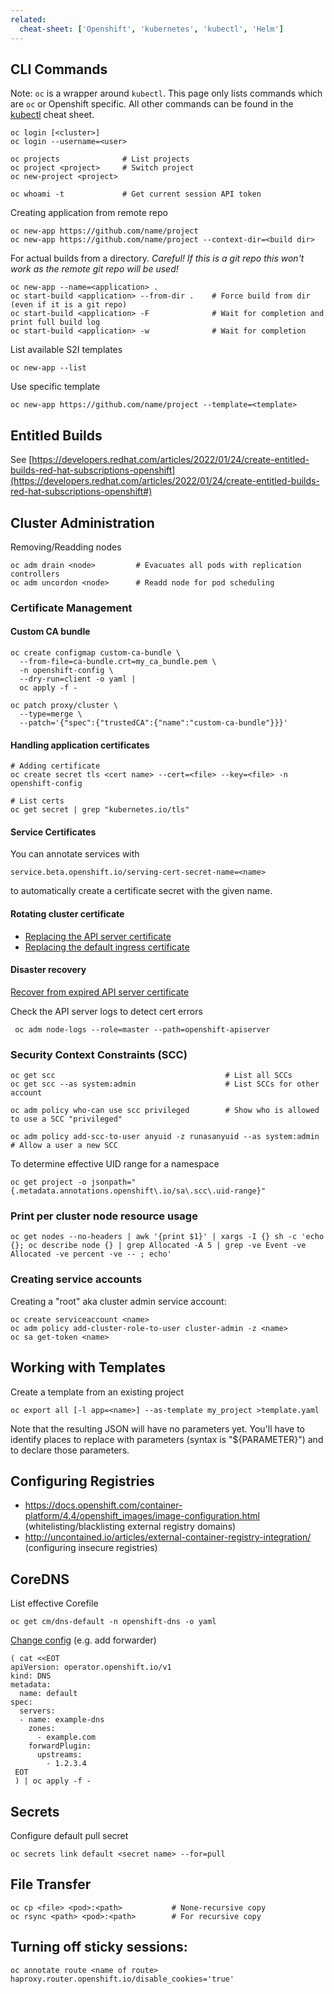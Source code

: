 ```yaml
---
related:
  cheat-sheet: ['Openshift', 'kubernetes', 'kubectl', 'Helm']
---
```


## CLI Commands

Note: `oc` is a wrapper around `kubectl`. This page only lists commands which are `oc` or Openshift specific.
All other commands can be found in the [kubectl](kubectl.md) cheat sheet.

    oc login [<cluster>]
    oc login --username=<user>
    
    oc projects              # List projects
    oc project <project>     # Switch project
    oc new-project <project>
    
    oc whoami -t             # Get current session API token

Creating application from remote repo

    oc new-app https://github.com/name/project
    oc new-app https://github.com/name/project --context-dir=<build dir>
    
For actual builds from a directory. *Careful! If this is a git repo this won't work as the remote git repo will be used!*

    oc new-app --name=<application> .
    oc start-build <application> --from-dir .    # Force build from dir (even if it is a git repo)
    oc start-build <application> -F              # Wait for completion and print full build log
    oc start-build <application> -w              # Wait for completion
    
List available S2I templates

    oc new-app --list

Use specific template

    oc new-app https://github.com/name/project --template=<template>

## Entitled Builds

See [https://developers.redhat.com/articles/2022/01/24/create-entitled-builds-red-hat-subscriptions-openshift](https://developers.redhat.com/articles/2022/01/24/create-entitled-builds-red-hat-subscriptions-openshift#)

## Cluster Administration

Removing/Readding nodes

    oc adm drain <node>         # Evacuates all pods with replication controllers
    oc adm uncordon <node>      # Readd node for pod scheduling

### Certificate Management

#### Custom CA bundle

    oc create configmap custom-ca-bundle \
      --from-file=ca-bundle.crt=my_ca_bundle.pem \
      -n openshift-config \
      --dry-run=client -o yaml |
      oc apply -f -

    oc patch proxy/cluster \
      --type=merge \
      --patch='{"spec":{"trustedCA":{"name":"custom-ca-bundle"}}}'

#### Handling application certificates

    # Adding certificate
    oc create secret tls <cert name> --cert=<file> --key=<file> -n openshift-config
    
    # List certs
    oc get secret | grep "kubernetes.io/tls"

#### Service Certificates

You can annotate services with

    service.beta.openshift.io/serving-cert-secret-name=<name>

to automatically create a certificate secret with the given name.

#### Rotating cluster certificate

- [Replacing the API server certificate](https://docs.openshift.com/container-platform/4.6/security/certificates/api-server.html)
- [Replacing the default ingress certificate](https://docs.openshift.com/container-platform/4.6/security/certificates/replacing-default-ingress-certificate.html)
  
#### Disaster recovery

[Recover from expired API server certificate](https://docs.openshift.com/container-platform/4.6/backup_and_restore/disaster_recovery/scenario-3-expired-certs.html)
  
Check the API server logs to detect cert errors
  
     oc adm node-logs --role=master --path=openshift-apiserver

### Security Context Constraints (SCC)

    oc get scc                                      # List all SCCs
    oc get scc --as system:admin                    # List SCCs for other account
    
    oc adm policy who-can use scc privileged        # Show who is allowed to use a SCC "privileged"
    
    oc adm policy add-scc-to-user anyuid -z runasanyuid --as system:admin      # Allow a user a new SCC

To determine effective UID range for a namespace

    oc get project -o jsonpath="{.metadata.annotations.openshift\.io/sa\.scc\.uid-range}"

### Print per cluster node resource usage

    oc get nodes --no-headers | awk '{print $1}' | xargs -I {} sh -c 'echo {}; oc describe node {} | grep Allocated -A 5 | grep -ve Event -ve Allocated -ve percent -ve -- ; echo'
    
### Creating service accounts

Creating a "root" aka cluster admin service account:

    oc create serviceaccount <name>
    oc adm policy add-cluster-role-to-user cluster-admin -z <name>
    oc sa get-token <name>

## Working with Templates

Create a template from an existing project

    oc export all [-l app=<name>] --as-template my_project >template.yaml
    
Note that the resulting JSON will have no parameters yet. You'll have to 
identify places to replace with parameters (syntax is "${PARAMETER}") and
to declare those parameters.

## Configuring Registries

- https://docs.openshift.com/container-platform/4.4/openshift_images/image-configuration.html (whitelisting/blacklisting external registry domains)
- http://uncontained.io/articles/external-container-registry-integration/ (configuring insecure registries)

## CoreDNS

List effective Corefile

    oc get cm/dns-default -n openshift-dns -o yaml

[Change config](https://rcarrata.com/openshift/dns-forwarding-openshift/) (e.g. add forwarder)

    ( cat <<EOT
    apiVersion: operator.openshift.io/v1
    kind: DNS
    metadata:
      name: default
    spec:
      servers:
      - name: example-dns
        zones:
          - example.com
        forwardPlugin:
          upstreams:
            - 1.2.3.4
     EOT
     ) | oc apply -f -

## Secrets

Configure default pull secret

    oc secrets link default <secret name> --for=pull

## File Transfer

    oc cp <file> <pod>:<path>           # None-recursive copy
    oc rsync <path> <pod>:<path>        # For recursive copy

## Turning off sticky sessions: 

    oc annotate route <name of route> haproxy.router.openshift.io/disable_cookies='true'

